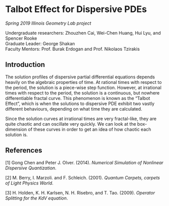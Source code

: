 # Talbot Effect for Dispersive PDEs

*Spring 2019 Illinois Geometry Lab project*

Undergraduate researchers: Zhouzhen Cai, Wei-Chen Huang, Hui Lyu, and Spencer Rooke <br />
Graduate Leader: George Shakan <br />
Faculty Mentors: Prof. Burak Erdogan and Prof. Nikolaos Tzirakis

## Introduction

The solution profiles of dispersive partial differential equations depends heavily on the algebraic properties of time. At rational times with respect to the period, the solution is a piece-wise step function. However, at irrational times with respect to the period, the solution is a continuous, but nowhere differentiable fractal curve. This phenomenon is known as the “Talbot Effect”, which is when the solutions to dispersive PDE exhibit two vastly different behaviours, depending on what time they are calculated.

Since the solution curves at irrational times are very fractal-like, they are quite chaotic and can oscillate very quickly. We can look at the box-dimension of these curves in order to get an idea of how chaotic each solution is.

## References

[1] Gong Chen and Peter J. Olver. (2014). *Numerical Simulation of Nonlinear Dispersive Quantization*.

[2] M. Berry, I. Marzoli. and F. Schleich. (2001). *Quantum Carpets, carpets of Light Physics World*.

[3] H. Holden, K. H. Karlsen, N. H. Risebro, and T. Tao. (2009). *Operator Splitting for the KdV equation*.
